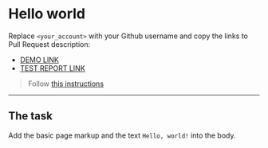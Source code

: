 # Hello world
Replace `<your_account>` with your Github username and copy the links to Pull Request description:
- [DEMO LINK](https://mykola-chernysh.github.io/layout_hello-world/)
- [TEST REPORT LINK](https://mykola-chernysh.github.io/layout_hello-world/report/html_report/)

> Follow [this instructions](https://mate-academy.github.io/layout_task-guideline/#how-to-solve-the-layout-tasks-on-github)
___

## The task 
Add the basic page markup and the text `Hello, world!` into the body.
